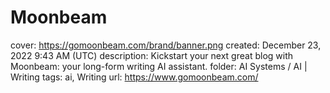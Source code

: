 # Moonbeam

cover: https://gomoonbeam.com/brand/banner.png
created: December 23, 2022 9:43 AM (UTC)
description: Kickstart your next great blog with Moonbeam: your long-form writing AI assistant.
folder: AI Systems / AI | Writing
tags: ai, Writing
url: https://www.gomoonbeam.com/